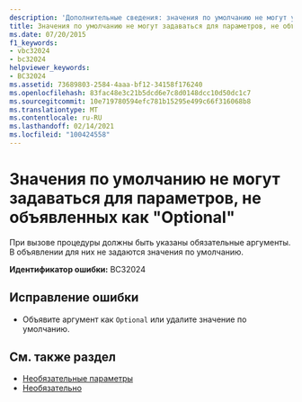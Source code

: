 ```yaml
---
description: 'Дополнительные сведения: значения по умолчанию не могут указываться для параметров, которые не объявлены как "необязательные"'
title: Значения по умолчанию не могут задаваться для параметров, не объявленных как "Optional"
ms.date: 07/20/2015
f1_keywords:
- vbc32024
- bc32024
helpviewer_keywords:
- BC32024
ms.assetid: 73689803-2584-4aaa-bf12-34158f176240
ms.openlocfilehash: 83fac48e3c21b5dcd6e7c8d0148dcc10d50dc1c7
ms.sourcegitcommit: 10e719780594efc781b15295e499c66f316068b8
ms.translationtype: MT
ms.contentlocale: ru-RU
ms.lasthandoff: 02/14/2021
ms.locfileid: "100424558"
---
```

# <a name="default-values-cannot-be-supplied-for-parameters-that-are-not-declared-optional"></a>Значения по умолчанию не могут задаваться для параметров, не объявленных как "Optional"

При вызове процедуры должны быть указаны обязательные аргументы. В объявлении для них не задаются значения по умолчанию.  
  
 **Идентификатор ошибки:** BC32024  
  
## <a name="to-correct-this-error"></a>Исправление ошибки  
  
- Объявите аргумент как `Optional` или удалите значение по умолчанию.  
  
## <a name="see-also"></a>См. также раздел

- [Необязательные параметры](../programming-guide/language-features/procedures/optional-parameters.md)
- [Необязательно](../language-reference/modifiers/optional.md)
